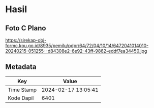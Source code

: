 # Hasil

## Foto C Plano

https://sirekap-obj-formc.kpu.go.id/8935/pemilu/pdpr/64/72/04/10/14/6472041014010-20240215-051255--d84308e2-6e92-43ff-9862-eddf7ea34450.jpg


## Metadata

| Key        | Value               |
| ---------- | ------------------- |
| Time Stamp | 2024-02-17 13:05:41 |
| Kode Dapil | 6401                |



